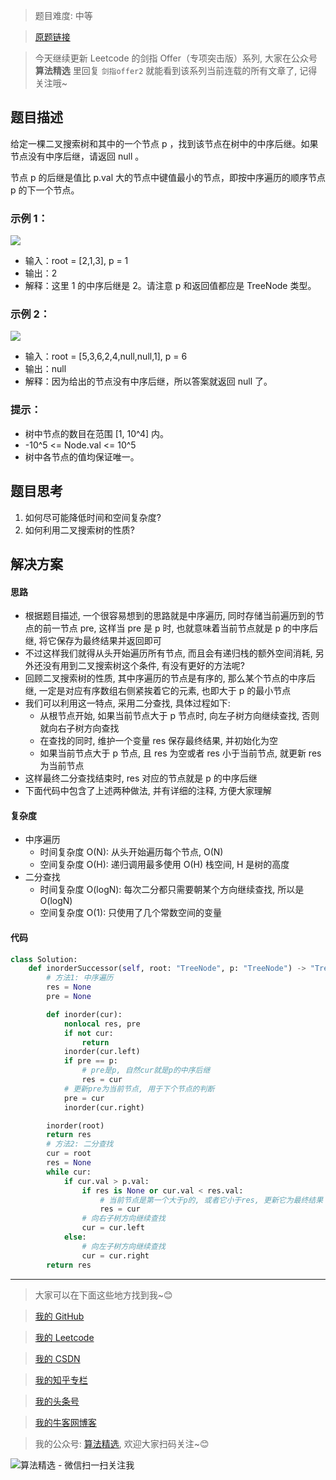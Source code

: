 > 题目难度: 中等

> [原题链接](https://leetcode.cn/problems/P5rCT8/)

> 今天继续更新 Leetcode 的剑指 Offer（专项突击版）系列, 大家在公众号 **算法精选** 里回复 `剑指offer2` 就能看到该系列当前连载的所有文章了, 记得关注哦~

## 题目描述

给定一棵二叉搜索树和其中的一个节点 p ，找到该节点在树中的中序后继。如果节点没有中序后继，请返回 null 。

节点 p 的后继是值比 p.val 大的节点中键值最小的节点，即按中序遍历的顺序节点 p 的下一个节点。

### 示例 1：

![](https://assets.leetcode.com/uploads/2019/01/23/285_example_1.PNG)

- 输入：root = [2,1,3], p = 1
- 输出：2
- 解释：这里 1 的中序后继是 2。请注意 p 和返回值都应是 TreeNode 类型。

### 示例 2：

![](https://assets.leetcode.com/uploads/2019/01/23/285_example_2.PNG)

- 输入：root = [5,3,6,2,4,null,null,1], p = 6
- 输出：null
- 解释：因为给出的节点没有中序后继，所以答案就返回 null 了。

### 提示：

- 树中节点的数目在范围 [1, 10^4] 内。
- -10^5 <= Node.val <= 10^5
- 树中各节点的值均保证唯一。

## 题目思考

1. 如何尽可能降低时间和空间复杂度?
2. 如何利用二叉搜索树的性质?

## 解决方案

#### 思路

- 根据题目描述, 一个很容易想到的思路就是中序遍历, 同时存储当前遍历到的节点的前一节点 pre, 这样当 pre 是 p 时, 也就意味着当前节点就是 p 的中序后继, 将它保存为最终结果并返回即可
- 不过这样我们就得从头开始遍历所有节点, 而且会有递归栈的额外空间消耗, 另外还没有用到二叉搜索树这个条件, 有没有更好的方法呢?
- 回顾二叉搜索树的性质, 其中序遍历的节点是有序的, 那么某个节点的中序后继, 一定是对应有序数组右侧紧挨着它的元素, 也即大于 p 的最小节点
- 我们可以利用这一特点, 采用二分查找, 具体过程如下:
  - 从根节点开始, 如果当前节点大于 p 节点时, 向左子树方向继续查找, 否则就向右子树方向查找
  - 在查找的同时, 维护一个变量 res 保存最终结果, 并初始化为空
  - 如果当前节点大于 p 节点, 且 res 为空或者 res 小于当前节点, 就更新 res 为当前节点
- 这样最终二分查找结束时, res 对应的节点就是 p 的中序后继
- 下面代码中包含了上述两种做法, 并有详细的注释, 方便大家理解

#### 复杂度

- 中序遍历
  - 时间复杂度 O(N): 从头开始遍历每个节点, O(N)
  - 空间复杂度 O(H): 递归调用最多使用 O(H) 栈空间, H 是树的高度
- 二分查找
  - 时间复杂度 O(logN): 每次二分都只需要朝某个方向继续查找, 所以是 O(logN)
  - 空间复杂度 O(1): 只使用了几个常数空间的变量

#### 代码

```python
class Solution:
    def inorderSuccessor(self, root: "TreeNode", p: "TreeNode") -> "TreeNode":
        # 方法1: 中序遍历
        res = None
        pre = None

        def inorder(cur):
            nonlocal res, pre
            if not cur:
                return
            inorder(cur.left)
            if pre == p:
                # pre是p, 自然cur就是p的中序后继
                res = cur
            # 更新pre为当前节点, 用于下个节点的判断
            pre = cur
            inorder(cur.right)

        inorder(root)
        return res
        # 方法2: 二分查找
        cur = root
        res = None
        while cur:
            if cur.val > p.val:
                if res is None or cur.val < res.val:
                    # 当前节点是第一个大于p的, 或者它小于res, 更新它为最终结果
                    res = cur
                # 向右子树方向继续查找
                cur = cur.left
            else:
                # 向左子树方向继续查找
                cur = cur.right
        return res
```

---

> 大家可以在下面这些地方找到我~😊

> [我的 GitHub](https://github.com/zjulyx)

> [我的 Leetcode](https://leetcode-cn.com/u/suibianfahui/)

> [我的 CSDN](https://me.csdn.net/zjulyx1993)

> [我的知乎专栏](https://zhuanlan.zhihu.com/c_1242508721932464128)

> [我的头条号](https://www.toutiao.com/c/user/1090304683804520/#mid=1671643017345028)

> [我的牛客网博客](https://blog.nowcoder.net/zjulyx)

> 我的公众号: [算法精选](https://mp.weixin.qq.com/s?__biz=MzA5MDk1MjI5MA==&mid=2247484158&idx=1&sn=90176bac32cf7af40e4074c721fd8a95&chksm=900285f3a7750ce5a068c9c9773781461819633f2fd60533732637ec9520c908371ebc218d49&scene=178&cur_album_id=1386231241346859009#rd), 欢迎大家扫码关注~😊

![算法精选 - 微信扫一扫关注我](https://pic1.zhimg.com/80/v2-7c988a7b35886df51596ef23616764ac_1440w.jpg)
